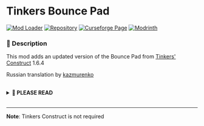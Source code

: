 
# Tinkers Bounce Pad

[![Mod Loader](https://img.shields.io/badge/Mod%20Loader-Forge-green?style=for-the-badge "Forge Download")](https://files.minecraftforge.net)
[![Repository](https://img.shields.io/badge/GitHub-Repository-blueviolet?style=for-the-badge&logo=github "Github Repository")](https://www.github.com/MincraftEinstein/TinkersBouncePad)
[![Curseforge Page](https://img.shields.io/badge/Curseforge-Page-orange?style=for-the-badge&logo=curseforge "Curseforge page")](https://www.curseforge.com/minecraft/mc-mods/tinkers-bounce-pad)
[![Modrinth](https://img.shields.io/badge/Modrinth-Page-1bd96a?style=for-the-badge "Modrinth page")](https://www.modrinth.com/mods/tinkers-bounce-pad)

### **📘 Description**
This mod adds an updated version of the Bounce Pad from [Tinkers' Construct](https://curseforge.com/minecraft/mc-mods/tinkers-construct) 1.6.4

Russian translation by [kazmurenko](https://www.curseforge.com/members/kazmurenko/followers)

<!--Default Readme-->
<br>
<details>
<summary><b>📜 PLEASE READ</b></summary>
<ul>
<li>You may use this mod in modpacks</li>
<li>You may translate this mod into any language (Just make a pull request on github)</li>
<li>You may make resource/data packs</li>
<hr>
<li>You may <b>NOT</b> publish/reupload this mod in any form (edited or not) on another site without asking first</li>
<li>You may <b>NOT</b> sell this mod or it's source code in any form</li>
</ul>
</details>
<br>

---

**Note**: Tinkers Construct is not required
